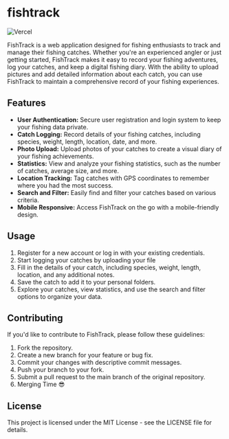 # fishtrack
![Vercel](https://vercelbadge.vercel.app/api/bencodes07/fishtrack)

FishTrack is a web application designed for fishing enthusiasts to track and manage their fishing catches. Whether you're an experienced angler or just getting started, FishTrack makes it easy to record your fishing adventures, log your catches, and keep a digital fishing diary. With the ability to upload pictures and add detailed information about each catch, you can use FishTrack to maintain a comprehensive record of your fishing experiences.

## Features
- **User Authentication:** Secure user registration and login system to keep your fishing data private.
- **Catch Logging:** Record details of your fishing catches, including species, weight, length, location, date, and more.
- **Photo Upload:** Upload photos of your catches to create a visual diary of your fishing achievements.
- **Statistics:** View and analyze your fishing statistics, such as the number of catches, average size, and more.
- **Location Tracking:** Tag catches with GPS coordinates to remember where you had the most success.
- **Search and Filter:** Easily find and filter your catches based on various criteria.
- **Mobile Responsive:** Access FishTrack on the go with a mobile-friendly design.

## Usage
1. Register for a new account or log in with your existing credentials.
2. Start logging your catches by uploading your file
3. Fill in the details of your catch, including species, weight, length, location, and any additional notes.
4. Save the catch to add it to your personal folders.
5. Explore your catches, view statistics, and use the search and filter options to organize your data.

## Contributing
If you'd like to contribute to FishTrack, please follow these guidelines:

1. Fork the repository.
2. Create a new branch for your feature or bug fix.
3. Commit your changes with descriptive commit messages.
4. Push your branch to your fork.
5. Submit a pull request to the main branch of the original repository.
6. Merging Time 😎

## License
This project is licensed under the MIT License - see the LICENSE file for details.
